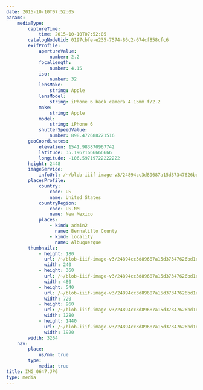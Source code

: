 ```yaml
---
date: 2015-10-10T07:52:05
params:
    mediaType:
        captureTime:
            time: 2015-10-10T07:52:05
        catalogNodeUid: 0197cbfe-e235-7574-86c2-674cf858cfc6
        exifProfile:
            apertureValue:
                number: 2.2
            focalLength:
                number: 4.15
            iso:
                number: 32
            lensMake:
                string: Apple
            lensModel:
                string: iPhone 6 back camera 4.15mm f/2.2
            make:
                string: Apple
            model:
                string: iPhone 6
            shutterSpeedValue:
                number: 898.472688221516
        geoCoordinates:
            elevation: 1541.983870967742
            latitude: 35.19671666666666
            longitude: -106.59719722222222
        height: 2448
        imageService:
            infoUrl: /~/blob-iiif-image-v3/24894cc3d89687a15d37347626bd1e393f1dc900a59e2d793afd59fc2878f09e/info.json
        placesProfile:
            country:
                code: US
                name: United States
            countryRegion:
                code: US-NM
                name: New Mexico
            places:
                - kind: admin2
                  name: Bernalillo County
                - kind: locality
                  name: Albuquerque
        thumbnails:
            - height: 180
              url: /~/blob-iiif-image-v3/24894cc3d89687a15d37347626bd1e393f1dc900a59e2d793afd59fc2878f09e/full/240%2C180/0/default.jpg
              width: 240
            - height: 360
              url: /~/blob-iiif-image-v3/24894cc3d89687a15d37347626bd1e393f1dc900a59e2d793afd59fc2878f09e/full/480%2C360/0/default.jpg
              width: 480
            - height: 540
              url: /~/blob-iiif-image-v3/24894cc3d89687a15d37347626bd1e393f1dc900a59e2d793afd59fc2878f09e/full/720%2C540/0/default.jpg
              width: 720
            - height: 960
              url: /~/blob-iiif-image-v3/24894cc3d89687a15d37347626bd1e393f1dc900a59e2d793afd59fc2878f09e/full/1280%2C960/0/default.jpg
              width: 1280
            - height: 1440
              url: /~/blob-iiif-image-v3/24894cc3d89687a15d37347626bd1e393f1dc900a59e2d793afd59fc2878f09e/full/1920%2C1440/0/default.jpg
              width: 1920
        width: 3264
    nav:
        place:
            us/nm: true
        type:
            media: true
title: IMG_0647.JPG
type: media
---
```


